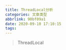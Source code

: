 ```yaml
---
title: ThreadLocal分析
categories: 文章类型
abbrlink: 90bf09a1
date: 2020-09-10 17:10:15
tags:
---
```


> ThreadLocal 

<!-- more -->

